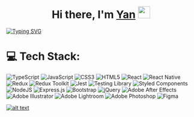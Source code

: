 <h1 align="center">Hi there, I'm <a href="https://www.linkedin.com/in/yan-yunitski-4a5216125/" target="_blank">Yan</a>
<img src="https://github.com/blackcater/blackcater/raw/main/images/Hi.gif" height="32"/></h1>

<a href="https://git.io/typing-svg"><img src="https://readme-typing-svg.demolab.com?font=Fira+Code&pause=1000&width=435&lines=JS, Bikes,+Vinyl,+Beer" alt="Typing SVG" /></a>

# 💻 Tech Stack:
![TypeScript](https://img.shields.io/badge/Typescript-007ACC.svg?style=flat-square&logo=typescript&logoColor=white)
![JavaScript](https://img.shields.io/badge/Javascript-323330.svg?style=flat-square&logo=javascript&logoColor=%23F7DF1E)
![CSS3](https://img.shields.io/badge/CSS3-%1572B6.svg?style=flat-square&logo=css3&logoColor=white)
![HTML5](https://img.shields.io/badge/HTML5-E34F26.svg?style=flat-square&logo=html5&logoColor=white)
![React](https://img.shields.io/badge/React-20232a.svg?style=flat-square&logo=react&logoColor=%2361DAFB)
![React Native](https://img.shields.io/badge/React_Native-20232a.svg?style=flat-square&logo=react&logoColor=%2361DAFB)
![Redux](https://img.shields.io/badge/Redux-593d88.svg?style=flat-square&logo=redux&logoColor=white)
![Redux Toolkit](https://img.shields.io/badge/Redux_Toolkit-593d88.svg?style=flat-square&logo=redux&logoColor=white)
![Jest](https://img.shields.io/badge/Jest-8e475b.svg?style=flat-square&logo=jest&logoColor=white)
![Testing Library](https://img.shields.io/badge/Testing_Library-white.svg?style=flat-square&logo=testing-library&logoColor=c72626)
![Styled Components](https://img.shields.io/badge/Styled_Components-DB7093?style=flat-square&logo=styled-components&logoColor=white)
![NodeJS](https://img.shields.io/badge/Node.js-6DA55F?style=flat-square&logo=node.js&logoColor=white)
![Express.js](https://img.shields.io/badge/Express.js-404d59.svg?style=flat-square&logo=express&logoColor=%2361DAFB)
![Bootstrap](https://img.shields.io/badge/Bootstrap-563D7C.svg?style=flat-square&logo=bootstrap&logoColor=white)
![jQuery](https://img.shields.io/badge/jQuery-0769ad.svg?style=flat-square&logo=jquery&logoColor=7acef4)
![Adobe After Effects](https://img.shields.io/badge/Adobe%20After%20Effects-9999FF.svg?style=flat-square&logo=Adobe%20After%20Effects&logoColor=white)
![Adobe Illustrator](https://img.shields.io/badge/Adobe_Illustrator-FF9A00.svg?style=flat-square&logo=adobeillustrator&logoColor=white)
![Adobe Lightroom](https://img.shields.io/badge/Adobe_Lightroom-17232d.svg?style=flat-square&logo=Adobe%20Lightroom&logoColor=aed1e8)
![Adobe Photoshop](https://img.shields.io/badge/Adobe_Photoshop-001d26.svg?style=flat-square&logo=adobephotoshop&logoColor=37c5ff)
![Figma](https://img.shields.io/badge/Figma-F24E1E.svg?style=flat-square&logo=figma&logoColor=white)

[![alt text](https://www.codewars.com/users/yanushok/badges/small?theme=light "Codewars")](https://www.codewars.com/users/yanushok/)

<!--
**yanushok/yanushok** is a ✨ _special_ ✨ repository because its `README.md` (this file) appears on your GitHub profile.

Here are some ideas to get you started:

- 🔭 I’m currently working on ...
- 🌱 I’m currently learning ...
- 👯 I’m looking to collaborate on ...
- 🤔 I’m looking for help with ...
- 💬 Ask me about ...
- 📫 How to reach me: ...
- 😄 Pronouns: ...
- ⚡ Fun fact: ...
-->
